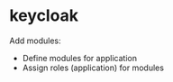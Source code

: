# keycloak
Add modules:
 - Define modules for application
 - Assign roles (application) for modules 
 
